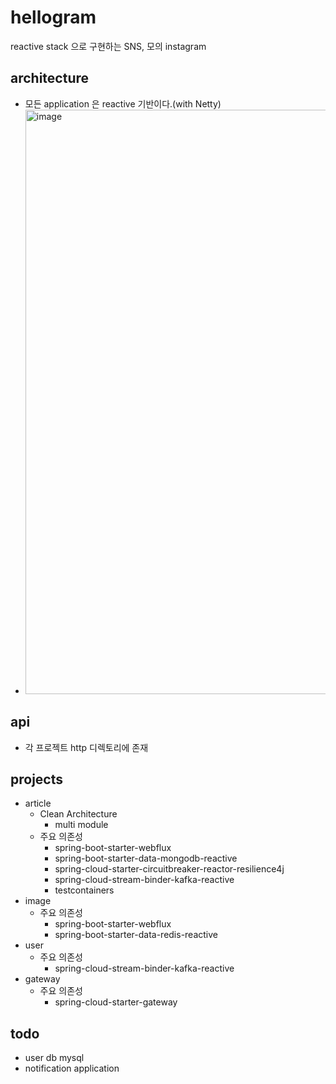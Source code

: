 # hellogram
reactive stack 으로 구현하는 SNS, 모의 instagram

## architecture
- 모든 application 은 reactive 기반이다.(with Netty)
- <img width="935" alt="image" src="https://github.com/starryeye/hellogram/assets/33487061/b0115114-7955-42b2-9035-b2f18f881cd7">
 
## api
- 각 프로젝트 http 디렉토리에 존재

## projects
- article
  - Clean Architecture
    - multi module
  - 주요 의존성
    - spring-boot-starter-webflux
    - spring-boot-starter-data-mongodb-reactive
    - spring-cloud-starter-circuitbreaker-reactor-resilience4j
    - spring-cloud-stream-binder-kafka-reactive
    - testcontainers
- image
  - 주요 의존성
    - spring-boot-starter-webflux
    - spring-boot-starter-data-redis-reactive
- user
  - 주요 의존성
    - spring-cloud-stream-binder-kafka-reactive
- gateway
  - 주요 의존성
    - spring-cloud-starter-gateway

## todo
- user db mysql
- notification application
